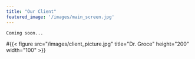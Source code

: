 ```yaml
---
title: "Our Client"
featured_image: '/images/main_screen.jpg'
---
```

    Coming soon...
#{{< figure src="/images/client_picture.jpg" title="Dr. Groce" height="200" width="100" >}}